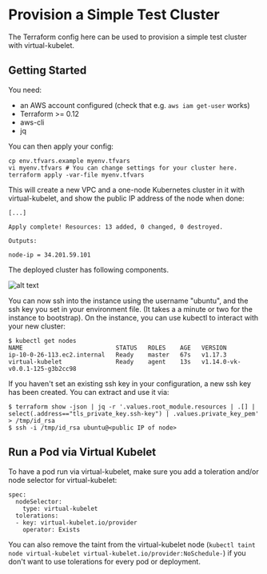 # Provision a Simple Test Cluster

The Terraform config here can be used to provision a simple test cluster with virtual-kubelet.

## Getting Started

You need:
* an AWS account configured (check that e.g. `aws iam get-user` works)
* Terraform >= 0.12
* aws-cli
* jq

You can then apply your config:

    cp env.tfvars.example myenv.tfvars
    vi myenv.tfvars # You can change settings for your cluster here.
    terraform apply -var-file myenv.tfvars

This will create a new VPC and a one-node Kubernetes cluster in it with virtual-kubelet, and show the public IP address of the node when done:

    [...]
    
    Apply complete! Resources: 13 added, 0 changed, 0 destroyed.
    
    Outputs:
    
    node-ip = 34.201.59.101

The deployed cluster has following components.

![alt text](https://github.com/elotl/cloud-instance-provider/blob/master/deploy/terraform/vk_kip.jpg "VK + KIP Stack")

You can now ssh into the instance using the username "ubuntu", and the ssh key you set in your environment file. (It takes a a minute or two for the instance to bootstrap). On the instance, you can use kubectl to interact with your new cluster:

    $ kubectl get nodes
    NAME                          STATUS   ROLES    AGE   VERSION
    ip-10-0-26-113.ec2.internal   Ready    master   67s   v1.17.3
    virtual-kubelet               Ready    agent    13s   v1.14.0-vk-v0.0.1-125-g3b2cc98

If you haven't set an existing ssh key in your configuration, a new ssh key has been created. You can extract and use it via:

    $ terraform show -json | jq -r '.values.root_module.resources | .[] | select(.address=="tls_private_key.ssh-key") | .values.private_key_pem' > /tmp/id_rsa
    $ ssh -i /tmp/id_rsa ubuntu@<public IP of node>

## Run a Pod via Virtual Kubelet

To have a pod run via virtual-kubelet, make sure you add a toleration and/or node selector for virtual-kubelet:

    spec:
      nodeSelector:
        type: virtual-kubelet
      tolerations:
      - key: virtual-kubelet.io/provider
        operator: Exists

You can also remove the taint from the virtual-kubelet node (`kubectl taint node virtual-kubelet virtual-kubelet.io/provider:NoSchedule-`) if you don't want to use tolerations for every pod or deployment.
